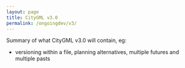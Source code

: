 ```yaml
---
layout: page
title: CityGML v3.0
permalink: /ongoingdev/v3/
---
```


Summary of what CityGML v3.0 will contain, eg:

  - versioning within a file, planning alternatives, multiple futures and multiple pasts